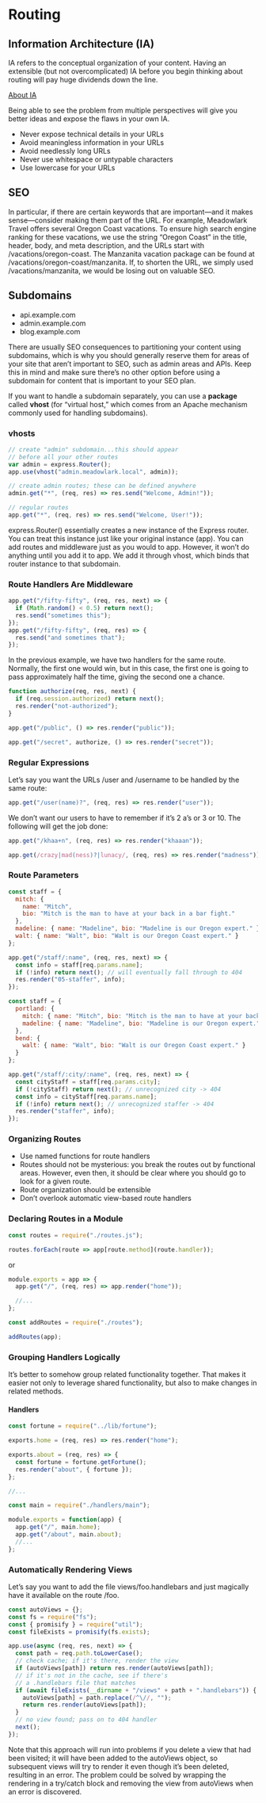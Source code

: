 # Routing

## Information Architecture (IA)

IA refers to the conceptual organization of your content. Having an extensible (but not overcomplicated) IA before you begin thinking about routing will pay huge dividends down the line.

[About IA](https://www.w3.org/Provider/Style/URI.html)

Being able to see the problem from multiple perspectives will give you better ideas and expose the flaws in your own IA.

- Never expose technical details in your URLs
- Avoid meaningless information in your URLs
- Avoid needlessly long URLs
- Never use whitespace or untypable characters
- Use lowercase for your URLs

## SEO

In particular, if there are certain keywords that are important—and it makes sense—consider making them part of the URL. For example, Meadowlark Travel offers several Oregon Coast vacations. To ensure high search engine ranking for these vacations, we use the string “Oregon Coast” in the title, header, body, and meta description, and the URLs start with /vacations/oregon-coast. The Manzanita vacation package can be found at /vacations/oregon-coast/manzanita. If, to shorten the URL, we simply used /vacations/manzanita, we would be losing out on valuable SEO.

## Subdomains

- api.example.com
- admin.example.com
- blog.example.com

There are usually SEO consequences to partitioning your content using subdomains, which is why you should generally reserve them for areas of your site that aren’t important to SEO, such as admin areas and APIs. Keep this in mind and make sure there’s no other option before using a subdomain for content that is important to your SEO plan.

If you want to handle a subdomain separately, you can use a **package** called **vhost** (for “virtual host,” which comes from an Apache mechanism commonly used for handling subdomains).

### vhosts

```js
// create "admin" subdomain...this should appear
// before all your other routes
var admin = express.Router();
app.use(vhost("admin.meadowlark.local", admin));

// create admin routes; these can be defined anywhere
admin.get("*", (req, res) => res.send("Welcome, Admin!"));

// regular routes
app.get("*", (req, res) => res.send("Welcome, User!"));
```

express.Router() essentially creates a new instance of the Express router. You can treat this instance just like your original instance (app). You can add routes and middleware just as you would to app. However, it won’t do anything until you add it to app. We add it through vhost, which binds that router instance to that subdomain.

### Route Handlers Are Middleware

```js
app.get("/fifty-fifty", (req, res, next) => {
  if (Math.random() < 0.5) return next();
  res.send("sometimes this");
});
app.get("/fifty-fifty", (req, res) => {
  res.send("and sometimes that");
});
```

In the previous example, we have two handlers for the same route. Normally, the first one would win, but in this case, the first one is going to pass approximately half the time, giving the second one a chance.

```js
function authorize(req, res, next) {
  if (req.session.authorized) return next();
  res.render("not-authorized");
}

app.get("/public", () => res.render("public"));

app.get("/secret", authorize, () => res.render("secret"));
```

### Regular Expressions

Let’s say you want the URLs /user and /username to be handled by the same route:

```js
app.get("/user(name)?", (req, res) => res.render("user"));
```

We don’t want our users to have to remember if it’s 2 a’s or 3 or 10. The following will get the job done:

```js
app.get("/khaa+n", (req, res) => res.render("khaaan"));
```

```js
app.get(/crazy|mad(ness)?|lunacy/, (req, res) => res.render("madness"));
```

### Route Parameters

```js
const staff = {
  mitch: {
    name: "Mitch",
    bio: "Mitch is the man to have at your back in a bar fight."
  },
  madeline: { name: "Madeline", bio: "Madeline is our Oregon expert." },
  walt: { name: "Walt", bio: "Walt is our Oregon Coast expert." }
};

app.get("/staff/:name", (req, res, next) => {
  const info = staff[req.params.name];
  if (!info) return next(); // will eventually fall through to 404
  res.render("05-staffer", info);
});
```

```js
const staff = {
  portland: {
    mitch: { name: "Mitch", bio: "Mitch is the man to have at your back." },
    madeline: { name: "Madeline", bio: "Madeline is our Oregon expert." }
  },
  bend: {
    walt: { name: "Walt", bio: "Walt is our Oregon Coast expert." }
  }
};

app.get("/staff/:city/:name", (req, res, next) => {
  const cityStaff = staff[req.params.city];
  if (!cityStaff) return next(); // unrecognized city -> 404
  const info = cityStaff[req.params.name];
  if (!info) return next(); // unrecognized staffer -> 404
  res.render("staffer", info);
});
```

### Organizing Routes

- Use named functions for route handlers
- Routes should not be mysterious: you break the routes out by functional areas. However, even then, it should be clear where you should go to look for a given route.
- Route organization should be extensible
- Don’t overlook automatic view-based route handlers

### Declaring Routes in a Module

```js
const routes = require("./routes.js");

routes.forEach(route => app[route.method](route.handler));
```

or

```js
module.exports = app => {
  app.get("/", (req, res) => app.render("home"));

  //...
};
```

```js
const addRoutes = require("./routes");

addRoutes(app);
```

### Grouping Handlers Logically

It’s better to somehow group related functionality together. That makes it easier not only to leverage shared functionality, but also to make changes in related methods.

#### Handlers

```js
const fortune = require("../lib/fortune");

exports.home = (req, res) => res.render("home");

exports.about = (req, res) => {
  const fortune = fortune.getFortune();
  res.render("about", { fortune });
};

//...
```

```js
const main = require("./handlers/main");

module.exports = function(app) {
  app.get("/", main.home);
  app.get("/about", main.about);
  //...
};
```

### Automatically Rendering Views

Let’s say you want to add the file views/foo.handlebars and just magically have it available on the route /foo.

```js
const autoViews = {};
const fs = require("fs");
const { promisify } = require("util");
const fileExists = promisify(fs.exists);

app.use(async (req, res, next) => {
  const path = req.path.toLowerCase();
  // check cache; if it's there, render the view
  if (autoViews[path]) return res.render(autoViews[path]);
  // if it's not in the cache, see if there's
  // a .handlebars file that matches
  if (await fileExists(__dirname + "/views" + path + ".handlebars")) {
    autoViews[path] = path.replace(/^\//, "");
    return res.render(autoViews[path]);
  }
  // no view found; pass on to 404 handler
  next();
});
```

Note that this approach will run into problems if you delete a view that had been visited; it will have been added to the autoViews object, so subsequent views will try to render it even though it’s been deleted, resulting in an error. The problem could be solved by wrapping the rendering in a try/catch block and removing the view from autoViews when an error is discovered.
